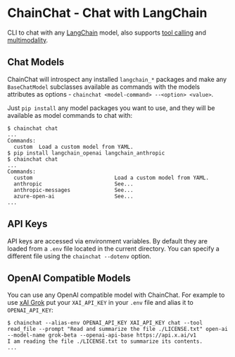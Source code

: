 # ChainChat - Chat with LangChain

CLI to chat with any [LangChain](https://python.langchain.com/docs/introduction/) model,
also supports [tool calling](https://python.langchain.com/docs/integrations/tools/)
and [multimodality](https://python.langchain.com/docs/concepts/multimodality/).

## Chat Models

ChainChat will introspect any installed `langchain_*` packages and make any `BaseChatModel` subclasses
available as commands with the models attributes as options - `chainchat <model-command> --<option> <value>`.

Just `pip install` any model packages you want to use, and they will be available as model commands to chat with:
```sh-session
$ chainchat chat
...
Commands:
  custom  Load a custom model from YAML.
$ pip install langchain_openai langchain_anthropic
$ chainchat chat
...
Commands:
  custom                          Load a custom model from YAML.
  anthropic                       See...
  anthropic-messages              See...
  azure-open-ai                   See...
...
```

## API Keys

API keys are accessed via environment variables.
By default they are loaded from a `.env` file located in the current directory.
You can specify a different file using the `chainchat --dotenv` option.

## OpenAI Compatible Models

You can use any OpenAI compatible model with ChainChat.
For example to use [xAI Grok](https://x.ai/api) put your `XAI_API_KEY` in your `.env` file
and alias it to `OPENAI_API_KEY`:
```sh-session
$ chainchat --alias-env OPENAI_API_KEY XAI_API_KEY chat --tool read_file --prompt "Read and summarize the file ./LICENSE.txt" open-ai --model-name grok-beta --openai-api-base https://api.x.ai/v1
I am reading the file ./LICENSE.txt to summarize its contents.
...
```